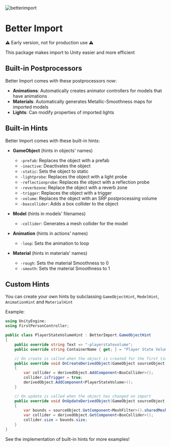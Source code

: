 ![betterimport](https://user-images.githubusercontent.com/60579014/204586011-c40e7390-216b-4bbd-8851-258bea93a7d4.jpg)

# Better Import

⚠️ Early version, not for production use ⚠️

This package makes import to Unity easier and more efficient

## Built-in Postprocessors

Better Import comes with these postprocessors now:

- **Animations**: Automatically creates animator controllers for models that have animations
- **Materials**: Automatically generates Metallic-Smoothness maps for imported models
- **Lights**: Can modify properties of imported lights

## Built-in Hints

Better Import comes with these built-in hints:

- **GameObject** (hints in objects' names)
    - `-prefab`: Replaces the object with a prefab
    - `-inactive`: Deactivates the object
    - `-static`: Sets the object to static
    - `-lightprobe`: Replaces the object with a light probe
    - `-reflectionprobe`: Replaces the object with a reflection probe
    - `-reverbzone`: Replace the object with a reverb zone
    - `-trigger`: Replaces the object with a trigger
    - `-volume`: Replaces the object with an SRP postprocessing volume
    - `-boxcollider`: Adds a box collider to the object

- **Model** (hints in models' filenames)
    - `-collider`: Generates a mesh collider for the model

- **Animation** (hints in actions' names)
    - `-loop`: Sets the animation to loop

- **Material** (hints in materials' names)
    - `-rough`: Sets the material Smoothness to 0
    - `-smooth`: Sets the material Smoothness to 1

## Custom Hints

You can create your own hints by subclassing `GameObjectHint`, `ModelHint`, `AnimationHint` and `MaterialHint`

Example:

```csharp
using UnityEngine;
using FirstPersonController;

public class PlayerStateVolumeHint : BetterImport.GameObjectHint
{
    public override string Text => "-playerstatevolume";
    public override string ContainerName { get; } = "Player State Volumes";

    // On create is called when the object is created for the first time
    public override void OnCreateDerivedObject(GameObject sourceObject, GameObject derivedObject)
    {
        var collider = derivedObject.AddComponent<BoxCollider>();
        collider.isTrigger = true;
        derivedObject.AddComponent<PlayerStateVolume>();
    }

    // On update is called when the object has changed on import
    public override void OnUpdateDerivedObject(GameObject sourceObject, GameObject derivedObject)
    {
        var bounds = sourceObject.GetComponent<MeshFilter>().sharedMesh.bounds;
        var collider = derivedObject.GetComponent<BoxCollider>();
        collider.size = bounds.size;
    }
}
```

See the implementation of built-in hints for more examples!

